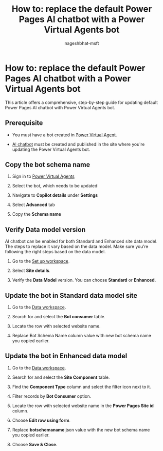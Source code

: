 ﻿---
title: "How to: replace the default Power Pages AI chatbot with a Power Virtual Agents bot"
description: Learn how to replace the default Power Pages AI chatbot with a Power Virtual Agents bot.
ms.topic: how-to
ms.date: 11/30/2023
author: nageshbhat-msft
ms.author: nabha
ms.reviewer: kkendrick
contributors:
  - ProfessorKendrick
  - nageshbhat-msft
ms.custom: bap-template
---

# How to: replace the default Power Pages AI chatbot with a Power Virtual Agents bot

This article offers a comprehensive, step-by-step guide for updating default Power Pages AI chatbot with Power Virtual Agents bot.

## Prerequisite

-  You must have a bot created in [Power Virtual Agent](/power-virtual-agents/nlu-gpt-quickstart#create-a-boosted-bot).

-  [AI chatbot](getting-started/enable-chatbot#add-a-chatbot) must be created and published in the site where you're updating the Power Virtual Agents bot.

## Copy the bot schema name

1. Sign in to [Power Virtual Agents](https://web.powerva.microsoft.com/)

1. Select the bot, which needs to be updated

1. Navigate to **Copilot details** under **Settings**

1. Select **Advanced** tab

1. Copy the **Schema name**

## Verify Data model version

AI chatbot can be enabled for both Standard and Enhanced site data model. The steps to replace it vary based on the data model. Make sure you're following the right steps based on the data model.

1. Go to the [Set up workspace](../configure/setup-workspace.md).

1. Select **Site details**.

1. Verify the **Data Model** version. You can choose **Standard** or **Enhanced**.

## Update the bot in Standard data model site

1. Go to the [Data workspace](use-data-workspace.md).

1. Search for and select the **Bot consumer** table.

1. Locate the row with selected website name.

1. Replace Bot Schema Name column value with new bot schema name you copied earlier.

## Update the bot in Enhanced data model

1. Go to the [Data workspace](use-data-workspace.md).

1. Search for and select the **Site Component** table.

1. Find the **Component Type** column and select the filter icon next to it.

1. Filter records by **Bot Consumer** option.

1. Locate the row with selected website name in the **Power Pages Site id** column.

1. Choose **Edit row using form**.

1. Replace **botschemaname** json value with the new bot schema name you copied earlier.

1. Choose **Save & Close**.
